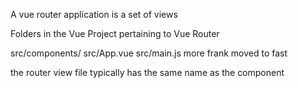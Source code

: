 A vue router application is a set of views

Folders in the Vue Project pertaining to Vue Router 

src/components/
src/App.vue
src/main.js
more frank moved to fast

the router view file typically has the same name as the component

